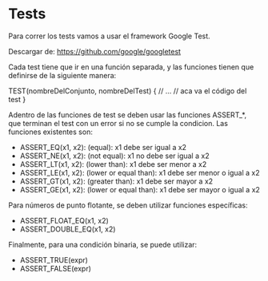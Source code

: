 ﻿# Tests

Para correr los tests vamos a usar el framework Google Test.

Descargar de: https://github.com/google/googletest

Cada test tiene que ir en una función separada, y las funciones tienen que
definirse de la siguiente manera:

TEST(nombreDelConjunto, nombreDelTest) {
   // ...
   // aca va el código del test
}

Adentro de las funciones de test se deben usar las funciones ASSERT_*, 
que terminan el test con un error si no se cumple la condicion. Las 
funciones existentes son:

- ASSERT_EQ(x1, x2): (equal): x1 debe ser igual a x2
- ASSERT_NE(x1, x2): (not equal): x1 no debe ser igual a x2
- ASSERT_LT(x1, x2): (lower than): x1 debe ser menor a x2
- ASSERT_LE(x1, x2): (lower or equal than): x1 debe ser menor o igual a x2
- ASSERT_GT(x1, x2): (greater than): x1 debe ser mayor a x2
- ASSERT_GE(x1, x2): (lower or equal than): x1 debe ser mayor o igual a x2

Para números de punto flotante, se deben utilizar funciones específicas:

- ASSERT_FLOAT_EQ(x1, x2)
- ASSERT_DOUBLE_EQ(x1, x2)

Finalmente, para una condición binaria, se puede utilizar:

- ASSERT_TRUE(expr)
- ASSERT_FALSE(expr)
